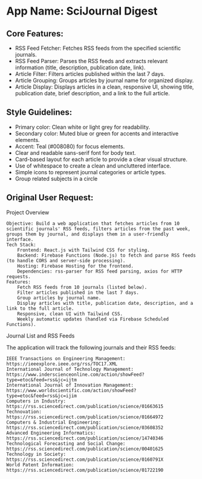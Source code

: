 # **App Name**: SciJournal Digest

## Core Features:

- RSS Feed Fetcher: Fetches RSS feeds from the specified scientific journals.
- RSS Feed Parser: Parses the RSS feeds and extracts relevant information (title, description, publication date, link).
- Article Filter: Filters articles published within the last 7 days.
- Article Grouping: Groups articles by journal name for organized display.
- Article Display: Displays articles in a clean, responsive UI, showing title, publication date, brief description, and a link to the full article.

## Style Guidelines:

- Primary color: Clean white or light grey for readability.
- Secondary color: Muted blue or green for accents and interactive elements.
- Accent: Teal (#008080) for focus elements.
- Clear and readable sans-serif font for body text.
- Card-based layout for each article to provide a clear visual structure.
- Use of whitespace to create a clean and uncluttered interface.
- Simple icons to represent journal categories or article types.
- Group related subjects in a circle

## Original User Request:
Project Overview

    Objective: Build a web application that fetches articles from 10 scientific journals' RSS feeds, filters articles from the past week, groups them by journal, and displays them in a user-friendly interface.
    Tech Stack:
        Frontend: React.js with Tailwind CSS for styling.
        Backend: Firebase Functions (Node.js) to fetch and parse RSS feeds (to handle CORS and server-side processing).
        Hosting: Firebase Hosting for the frontend.
        Dependencies: rss-parser for RSS feed parsing, axios for HTTP requests.
    Features:
        Fetch RSS feeds from 10 journals (listed below).
        Filter articles published in the last 7 days.
        Group articles by journal name.
        Display articles with title, publication date, description, and a link to the full article.
        Responsive, clean UI with Tailwind CSS.
        Weekly automatic updates (handled via Firebase Scheduled Functions).

Journal List and RSS Feeds

The application will track the following journals and their RSS feeds:

    IEEE Transactions on Engineering Management: https://ieeexplore.ieee.org/rss/TOC17.XML
    International Journal of Technology Management: https://www.inderscienceonline.com/action/showFeed?type=etoc&feed=rss&jc=ijtm
    International Journal of Innovation Management: https://www.worldscientific.com/action/showFeed?type=etoc&feed=rss&jc=ijim
    Computers in Industry: https://rss.sciencedirect.com/publication/science/01663615
    Technovation: https://rss.sciencedirect.com/publication/science/01664972
    Computers & Industrial Engineering: https://rss.sciencedirect.com/publication/science/03608352
    Advanced Engineering Informatics: https://rss.sciencedirect.com/publication/science/14740346
    Technological Forecasting and Social Change: https://rss.sciencedirect.com/publication/science/00401625
    Technology in Society: https://rss.sciencedirect.com/publication/science/0160791X
    World Patent Information: https://rss.sciencedirect.com/publication/science/01722190
  